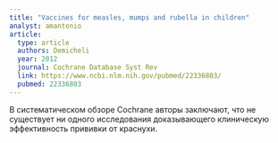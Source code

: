```yaml
---
title: "Vaccines for measles, mumps and rubella in children"
analyst: amantonio
article:
  type: article
  authors: Demicheli
  year: 2012
  journal: Cochrane Database Syst Rev
  link: https://www.ncbi.nlm.nih.gov/pubmed/22336803/
  pubmed: 22336803
---
```


В систематическом обзоре Cochrane авторы заключают, что не существует ни одного исследования доказывающего клиническую эффективность прививки от краснухи.
